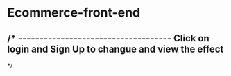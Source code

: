 # Ecommerce-front-end
/* ------------------------------------ Click on login and Sign Up to  changue and view the effect
---------------------------------------
*/
